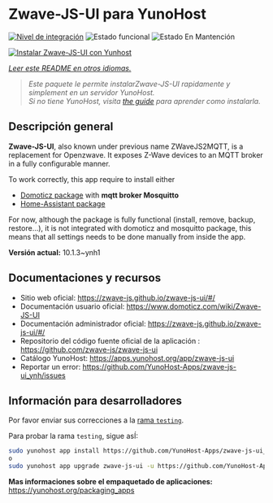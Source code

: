 <!--
Este archivo README esta generado automaticamente<https://github.com/YunoHost/apps/tree/master/tools/readme_generator>
No se debe editar a mano.
-->

# Zwave-JS-UI para YunoHost

[![Nivel de integración](https://apps.yunohost.org/badge/integration/zwave-js-ui)](https://ci-apps.yunohost.org/ci/apps/zwave-js-ui/)
![Estado funcional](https://apps.yunohost.org/badge/state/zwave-js-ui)
![Estado En Mantención](https://apps.yunohost.org/badge/maintained/zwave-js-ui)

[![Instalar Zwave-JS-UI con Yunhost](https://install-app.yunohost.org/install-with-yunohost.svg)](https://install-app.yunohost.org/?app=zwave-js-ui)

*[Leer este README en otros idiomas.](./ALL_README.md)*

> *Este paquete le permite instalarZwave-JS-UI rapidamente y simplement en un servidor YunoHost.*  
> *Si no tiene YunoHost, visita [the guide](https://yunohost.org/install) para aprender como instalarla.*

## Descripción general

**Zwave-JS-UI**, also known under previous name ZWaveJS2MQTT, is a replacement for Openzwave. It exposes Z-Wave devices to an MQTT broker in a fully configurable manner.

To work correctly, this app require to install either
- [Domoticz package](https://github.com/YunoHost-Apps/domoticz_ynh) with **mqtt broker Mosquitto**
- [Home-Assistant package](https://github.com/YunoHost-Apps/homeassistant_ynh)


For now, although the package is fully functional (install, remove, backup, restore...), it is not integrated with domoticz and mosquitto package, this means that all settings needs to be done manually from inside the app.



**Versión actual:** 10.1.3~ynh1
## Documentaciones y recursos

- Sitio web oficial: <https://zwave-js.github.io/zwave-js-ui/#/>
- Documentación usuario oficial: <https://www.domoticz.com/wiki/Zwave-JS-UI>
- Documentación administrador oficial: <https://zwave-js.github.io/zwave-js-ui/#/>
- Repositorio del código fuente oficial de la aplicación : <https://github.com/zwave-js/zwave-js-ui>
- Catálogo YunoHost: <https://apps.yunohost.org/app/zwave-js-ui>
- Reportar un error: <https://github.com/YunoHost-Apps/zwave-js-ui_ynh/issues>

## Información para desarrolladores

Por favor enviar sus correcciones a la [rama `testing`](https://github.com/YunoHost-Apps/zwave-js-ui_ynh/tree/testing).

Para probar la rama `testing`, sigue asÍ:

```bash
sudo yunohost app install https://github.com/YunoHost-Apps/zwave-js-ui_ynh/tree/testing --debug
o
sudo yunohost app upgrade zwave-js-ui -u https://github.com/YunoHost-Apps/zwave-js-ui_ynh/tree/testing --debug
```

**Mas informaciones sobre el empaquetado de aplicaciones:** <https://yunohost.org/packaging_apps>

